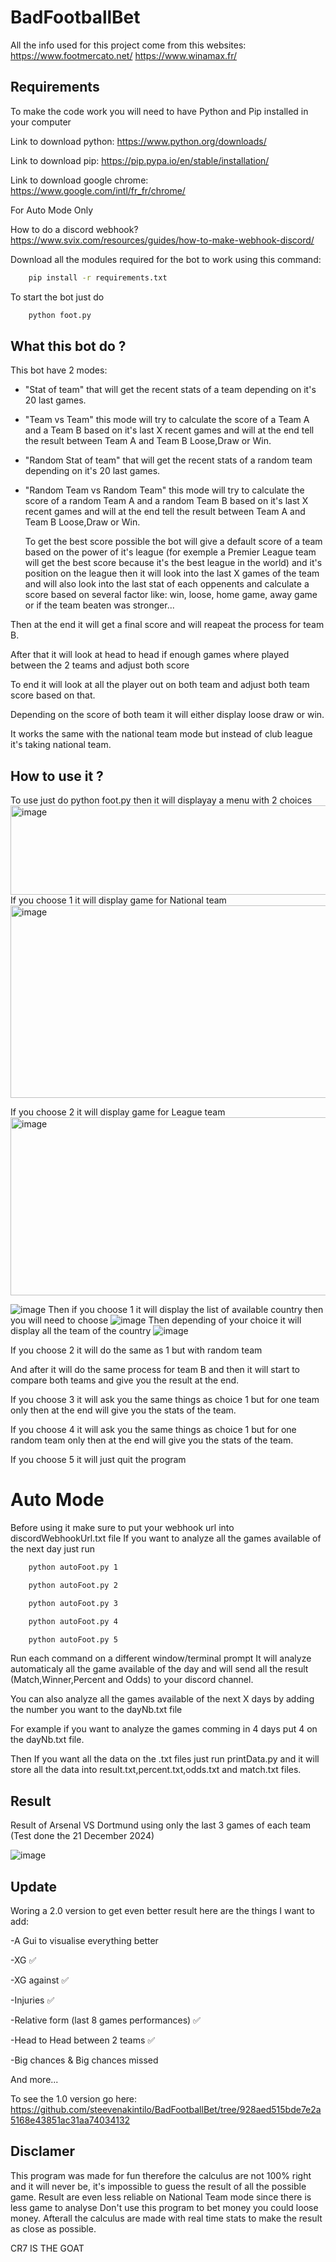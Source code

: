 
# BadFootballBet

All the info used for this project come from this websites: https://www.footmercato.net/ https://www.winamax.fr/

## Requirements
To make the code work you will need to have Python and Pip installed in your computer

Link to download python: https://www.python.org/downloads/

Link to download pip: https://pip.pypa.io/en/stable/installation/

Link to download google chrome: https://www.google.com/intl/fr_fr/chrome/ 

For Auto Mode Only 

How to do a discord webhook? https://www.svix.com/resources/guides/how-to-make-webhook-discord/

Download all the modules required for the bot to work using this command:

```bash
    pip install -r requirements.txt
```

To start the bot just do

```bash
    python foot.py
```

## What this bot do ?

This bot have 2 modes: 
- "Stat of team" that will get the recent stats of a team depending on it's 20 last games.
- "Team vs Team" this mode will try to calculate the score of a Team A and a Team B based on it's last X recent games and will at the end tell the result between Team A and Team B Loose,Draw or Win.
- "Random Stat of team" that will get the recent stats of a random team depending on it's 20 last games.
- "Random Team vs Random Team" this mode will try to calculate the score of a random Team A and a random Team B based on it's last X recent games and will at the end tell the result between Team A and Team B Loose,Draw or Win.

  To get the best score possible the bot will give a default score of a team based on the power of it's league (for exemple a Premier League team will get the best score because it's the best league in the world) and it's position on the league then it will look into the last X games of the team and will also look into the last stat of each oppenents and calculate a score based on several factor like: win, loose, home game, away game or if the team beaten was stronger...

Then at the end it will get a final score and will reapeat the process for team B.

After that it will look at head to head if enough games where played between the 2 teams and adjust both score

To end it will look at all the player out on both team and adjust both team score based on that.

Depending on the score of both team it will either display loose draw or win.

It works the same with the national team mode but instead of club league it's taking national team.

## How to use it ?

To use just do python foot.py then it will displayay a menu with 2 choices
<img width="728" height="143" alt="image" src="https://github.com/user-attachments/assets/0cf8353a-12dd-44de-9b69-78101e395642" />
If you choose 1 it will display game for National team
<img width="729" height="308" alt="image" src="https://github.com/user-attachments/assets/226fe7cf-7f39-46c5-9069-212135458416" />

If you choose 2 it will display game for League team
<img width="719" height="285" alt="image" src="https://github.com/user-attachments/assets/83b7e474-932e-4e99-8b4a-2a68812e4cb1" />


![image](https://github.com/user-attachments/assets/962d1e41-7660-4699-aa84-d5f89cf3aa59)
Then if you choose 1 it will display the list of available country then you will need to choose ![image](https://github.com/user-attachments/assets/af4e3b1b-943d-4578-b578-51642d74b24d)
Then depending of your choice it will display all the team of the country ![image](https://github.com/user-attachments/assets/5cb4dac9-296c-4acf-a27b-7631770ab7a3)

If you choose 2 it will do the same as 1 but with random team

And after it will do the same process for team B and then it will start to compare both teams and give you the result at the end.

If you choose 3 it will ask you the same things as choice 1 but for one team only then at the end will give you the stats of the team.

If you choose 4 it will ask you the same things as choice 1 but for one random team only then at the end will give you the stats of the team.

If you choose 5 it will just quit the program

# Auto Mode
Before using it make sure to put your webhook url into discordWebhookUrl.txt file
If you want to analyze all the games available of the next day just run 

```bash
    python autoFoot.py 1
```

```bash
    python autoFoot.py 2
```

```bash
    python autoFoot.py 3
```

```bash
    python autoFoot.py 4
```

```bash
    python autoFoot.py 5
```
Run each command on a different window/terminal prompt
It will analyze automaticaly all the game available of the day and will send all the result (Match,Winner,Percent and Odds) to your discord channel.

You can also analyze all the games available of the next X days by adding the number you want to the dayNb.txt file

For example if you want to analyze the games comming in 4 days put 4 on the dayNb.txt file.

Then If you want all the data on the .txt files just run printData.py and it will store all the data into result.txt,percent.txt,odds.txt and match.txt files.

## Result

Result of Arsenal VS Dortmund using only the last 3 games of each team (Test done the 21 December 2024)

![image](https://github.com/user-attachments/assets/bd4d3f6f-4a6e-434f-89aa-eed276633b05)


## Update

Woring a 2.0 version to get even better result here are the things I want to add:

-A Gui to visualise everything better

-XG ✅

-XG against ✅

-Injuries ✅

-Relative form (last 8 games performances) ✅

-Head to Head between 2 teams ✅

-Big chances & Big chances missed

And more...

To see the 1.0 version go here: https://github.com/steevenakintilo/BadFootballBet/tree/928aed515bde7e2a5168e43851ac31aa74034132

## Disclamer

This program was made for fun therefore the calculus are not 100% right and it will never be, it's impossible to guess the result of all the possible game.
Result are even less reliable on National Team mode since there is less game to analyse
Don't use this program to bet money you could loose money.
Afterall the calculus are made with real time stats to make the result as close as possible.

CR7 IS THE GOAT
